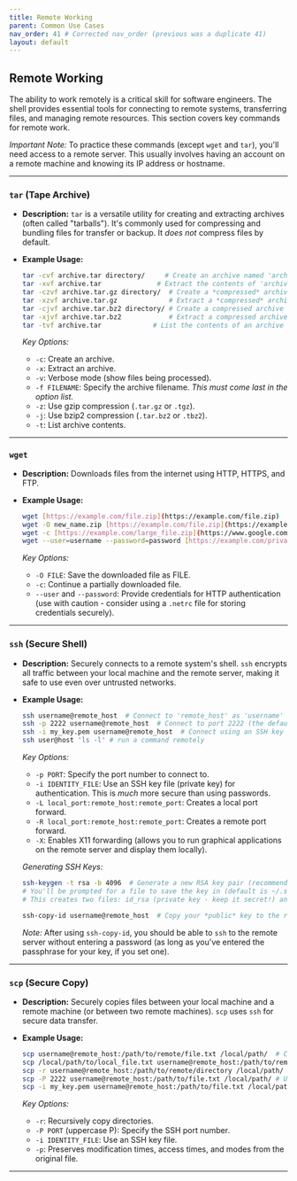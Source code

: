 ```yaml
---
title: Remote Working
parent: Common Use Cases
nav_order: 41 # Corrected nav_order (previous was a duplicate 41)
layout: default
---
```


## Remote Working

The ability to work remotely is a critical skill for software engineers. The shell provides essential tools for connecting to remote systems, transferring files, and managing remote resources. This section covers key commands for remote work.

_Important Note:_ To practice these commands (except `wget` and `tar`), you'll need access to a remote server. This usually involves having an account on a remote machine and knowing its IP address or hostname.

---

### `tar` (Tape Archive)

- **Description:** `tar` is a versatile utility for creating and extracting archives (often called "tarballs"). It's commonly used for compressing and bundling files for transfer or backup. It _does not_ compress files by default.
- **Example Usage:**

  ```bash
  tar -cvf archive.tar directory/     # Create an archive named 'archive.tar' containing 'directory/'
  tar -xvf archive.tar              # Extract the contents of 'archive.tar'
  tar -czvf archive.tar.gz directory/  # Create a *compressed* archive (using gzip)
  tar -xzvf archive.tar.gz             # Extract a *compressed* archive (using gzip)
  tar -cjvf archive.tar.bz2 directory/ # Create a compressed archive (using bzip2 - better compression, slower)
  tar -xjvf archive.tar.bz2            # Extract a compressed archive (using bzip2)
  tar -tvf archive.tar             # List the contents of an archive (without extracting)
  ```

  _Key Options:_

  - `-c`: Create an archive.
  - `-x`: Extract an archive.
  - `-v`: Verbose mode (show files being processed).
  - `-f FILENAME`: Specify the archive filename. _This must come last in the option list._
  - `-z`: Use gzip compression (`.tar.gz` or `.tgz`).
  - `-j`: Use bzip2 compression (`.tar.bz2` or `.tbz2`).
  - `-t`: List archive contents.

---

### `wget`

- **Description:** Downloads files from the internet using HTTP, HTTPS, and FTP.
- **Example Usage:**

  ```bash
  wget [https://example.com/file.zip](https://example.com/file.zip)        # Download 'file.zip'
  wget -O new_name.zip [https://example.com/file.zip](https://example.com/file.zip)  # Download and save as 'new_name.zip'
  wget -c [https://example.com/large_file.zip](https://www.google.com/search?q=https://example.com/large_file.zip)  # Resume a partially downloaded file
  wget --user=username --password=password [https://example.com/private_file.txt](https://www.google.com/search?q=https://example.com/private_file.txt)  # Download with authentication
  ```

  _Key Options:_

  - `-O FILE`: Save the downloaded file as FILE.
  - `-c`: Continue a partially downloaded file.
  - `--user` and `--password`: Provide credentials for HTTP authentication (use with caution - consider using a `.netrc` file for storing credentials securely).

---

### `ssh` (Secure Shell)

- **Description:** Securely connects to a remote system's shell. `ssh` encrypts all traffic between your local machine and the remote server, making it safe to use even over untrusted networks.
- **Example Usage:**

  ```bash
  ssh username@remote_host  # Connect to 'remote_host' as 'username' (you'll be prompted for a password)
  ssh -p 2222 username@remote_host  # Connect to port 2222 (the default SSH port is 22)
  ssh -i my_key.pem username@remote_host  # Connect using an SSH key (more secure than passwords)
  ssh user@host 'ls -l' # run a command remotely
  ```

  _Key Options:_

  - `-p PORT`: Specify the port number to connect to.
  - `-i IDENTITY_FILE`: Use an SSH key file (private key) for authentication. This is _much_ more secure than using passwords.
  - `-L local_port:remote_host:remote_port`: Creates a local port forward.
  - `-R local_port:remote_host:remote_port`: Creates a remote port forward.
  - `-X`: Enables X11 forwarding (allows you to run graphical applications on the remote server and display them locally).

  _Generating SSH Keys:_

  ```bash
  ssh-keygen -t rsa -b 4096  # Generate a new RSA key pair (recommended)
  # You'll be prompted for a file to save the key in (default is ~/.ssh/id_rsa) and a passphrase (highly recommended).
  # This creates two files: id_rsa (private key - keep it secret!) and id_rsa.pub (public key).

  ssh-copy-id username@remote_host  # Copy your *public* key to the remote server (you'll be prompted for the password)
  ```

  _Note:_ After using `ssh-copy-id`, you should be able to `ssh` to the remote server without entering a password (as long as you've entered the passphrase for your key, if you set one).

---

### `scp` (Secure Copy)

- **Description:** Securely copies files between your local machine and a remote machine (or between two remote machines). `scp` uses `ssh` for secure data transfer.
- **Example Usage:**

  ```bash
  scp username@remote_host:/path/to/remote/file.txt /local/path/  # Copy *from* the remote server *to* your local machine
  scp /local/path/to/local_file.txt username@remote_host:/path/to/remote/ # Copy *from* your local machine *to* the remote server
  scp -r username@remote_host:/path/to/remote/directory /local/path/  # Recursively copy a directory (-r)
  scp -P 2222 username@remote_host:/path/to/file.txt /local/path/ # Use a non-standard SSH port (-P, capital P)
  scp -i my_key.pem username@remote_host:/path/to/file.txt /local/path/ # Use an SSH key
  ```

  _Key Options:_

  - `-r`: Recursively copy directories.
  - `-P PORT` (uppercase P): Specify the SSH port number.
  - `-i IDENTITY_FILE`: Use an SSH key file.
  - `-p`: Preserves modification times, access times, and modes from the original file.

---

